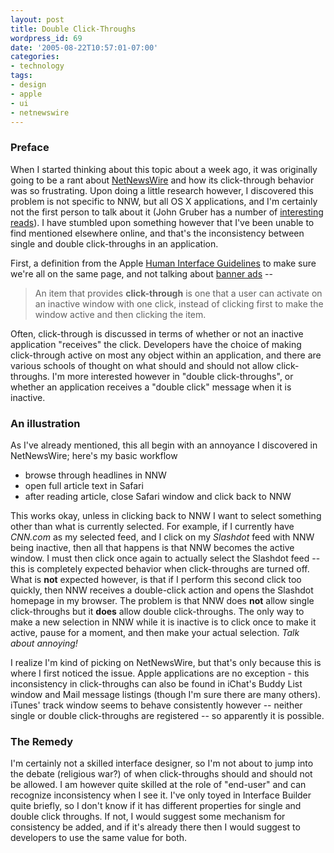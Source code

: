 ```yaml
---
layout: post
title: Double Click-Throughs
wordpress_id: 69
date: '2005-08-22T10:57:01-07:00'
categories:
- technology
tags:
- design
- apple
- ui
- netnewswire
---
```

### Preface
When I started thinking about this topic about a week ago, it was originally
going to be a rant about [NetNewsWire][] and how its click-through behavior was
so frustrating.  Upon doing a little research however, I discovered this
problem is not specific to NNW, but all OS X applications, and I'm certainly
not the first person to talk about it (John Gruber has a number of [interesting reads][]).  I have stumbled upon something however that I've been unable to
find mentioned elsewhere online, and that's the inconsistency between single
and double click-throughs in an application.

<!--more-->

First, a definition from the Apple [Human Interface Guidelines][HIG] to make sure
we're all on the same page, and not talking about [banner ads][] --

> An item that provides **click-through** is one that a user can activate on an
> inactive window with one click, instead of clicking first to make the window
> active and then clicking the item.

Often, click-through is discussed in terms of whether or not an inactive
application "receives" the click.  Developers have the choice of making
click-through active on most any object within an application, and there are
various schools of thought on what should and should not allow click-throughs.
I'm more interested however in "double click-throughs", or whether an
application receives a "double click" message when it is inactive.


### An illustration
As I've already mentioned, this all begin with an annoyance I discovered in
NetNewsWire; here's my basic workflow

* browse through headlines in NNW
* open full article text in Safari
* after reading article, close Safari window and click back to NNW

This works okay, unless in clicking back to NNW I want to select something other than what is currently selected.  For
example, if I currently have _CNN.com_ as my selected feed, and I click on my
_Slashdot_ feed with NNW being inactive, then all that happens is that NNW
becomes the active window.  I must then click once again to actually select the
Slashdot feed -- this is completely expected behavior when click-throughs are
turned off.  What is __not__ expected however, is that if I perform this second
click too quickly, then NNW receives a double-click action and opens the
Slashdot homepage in my browser.  The problem is that NNW does __not__ allow
single click-throughs but it __does__ allow double click-throughs.  The only way
to make a new selection in NNW while it is inactive is to click once to make it
active, pause for a moment, and then make your actual selection.  _Talk about
annoying!_  

I realize I'm kind of picking on NetNewsWire, but that's only because this is
where I first noticed the issue. Apple applications are no exception - this
inconsistency in click-throughs can also be found in iChat's Buddy List window
and Mail message listings (though I'm sure there are many others).  iTunes'
track window seems to behave consistently however -- neither single or double
click-throughs are registered -- so apparently it is possible.

### The Remedy
I'm certainly not a skilled interface designer, so I'm not about to jump into
the debate (religious war?) of when click-throughs should and should not be
allowed.  I am however quite skilled at the role of "end-user" and can recognize
inconsistency when I see it.  I've only toyed in Interface Builder quite
briefly, so I don't know if it has different properties for single and double
click throughs.  If not, I would suggest some mechanism for consistency be
added, and if it's already there then I would suggest to developers to use the
same value for both.


[NetNewsWire]: http://ranchero.com/netnewswire
[interesting reads]: http://www.google.com/search?q=click-through+site%3Adaringfireball.net
[HIG]: http://developer.apple.com/documentation/UserExperience/Conceptual/OSXHIGuidelines/
[banner ads]: http://en.wikipedia.org/wiki/Click-through_rate
